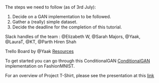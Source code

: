 The steps we need to follow (as of 3rd July):
<ol>
  <li>Decide on a GAN implementation to be followed.</li>
  <li>Gather a (really) simple dataset.</li>
  <li>Decide the deadline for the completion of this tutorial.</li>
</ol>

Slack handles of the team : \@Elizabeth W, \@Sarah Majors, \@Yaak, \@LauraT, \@KT, \@Parth Hiren Shah

Trello Board by \@Yaak
<a href = https://trello.com/b/ljgxuVOu/gan-t-shirt-contest> Resources</a>

To get started you can go through this ConditionalGAN <a href = https://www.kaggle.com/arturlacerda/pytorch-conditional-gan#Results>ConditionalGAN</a> implementation on FashionMNIST.

For an overview of Project T-Shirt, please see the presentation at this <a href = "https://docs.google.com/presentation/d/e/2PACX-1vTeTk9RY-lxd0nCisf_G1oDyvBBgrZQHre1Jg2igk0QUd6oiWf4AAdldQWL4ubsLA/pub?start=false&loop=false&delayms=3000&slide=id.p1">link</a>


